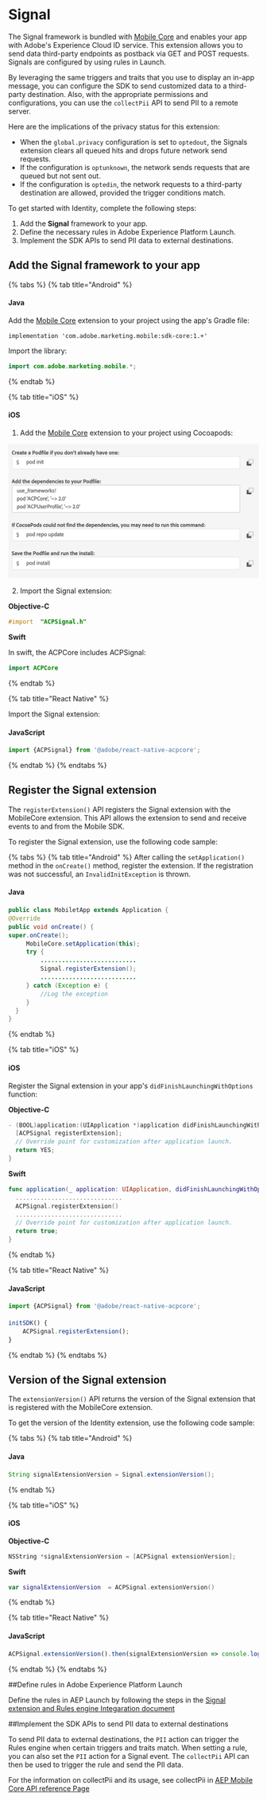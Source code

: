 # Signal

The Signal framework is bundled with [Mobile Core](https://aep-sdks.gitbook.io/docs/using-mobile-extensions/mobile-core/) and enables your app with Adobe's Experience Cloud ID service. This extension allows you to send data third-party endpoints as postback via GET and POST requests. Signals are configured by using rules in Launch. 

By leveraging the same triggers and traits that you use to display an in-app message, you can configure the SDK to send customized data to a third-party destination. Also, with the appropriate permissions and configurations, you can use the `collectPii` API to send PII to a remote server.

Here are the implications of the privacy status for this extension:

- When the `global.privacy` configuration is set to `optedout`, the Signals extension clears all queued hits and drops future network send requests.
- If the configuration is `optunknown`, the network sends requests that are queued but not sent out.
- If the configuration is `optedin`, the network requests to a third-party destination are allowed, provided the trigger conditions match.

To get started with Identity, complete the following steps:

1. Add the **Signal** framework to your app.
2. Define the necessary rules in Adobe Experience Platform Launch. 
3. Implement the SDK APIs to send PII data to external destinations.

## Add the Signal framework to your app

{% tabs %}
{% tab title="Android" %}

#### Java

Add the  [Mobile Core](https://aep-sdks.gitbook.io/docs/using-mobile-extensions/mobile-core) extension to your project using the app's Gradle file:

```
implementation 'com.adobe.marketing.mobile:sdk-core:1.+'
```

Import the library:

```java
import com.adobe.marketing.mobile.*;
```

{% endtab %}

{% tab title="iOS" %}

#### iOS

1. Add the  [Mobile Core](https://aep-sdks.gitbook.io/docs/using-mobile-extensions/mobile-core) extension to your project using Cocoapods:

![](./img/signal_config_objc.png)



2. Import the Signal extension:

**Objective-C**

```objectivec
#import  "ACPSignal.h"
```

**Swift**

In swift, the ACPCore includes ACPSignal:

```swift
import ACPCore
```

{% endtab %}

{% tab title="React Native" %}

Import the Signal extension:

#### JavaScript

```jsx
import {ACPSignal} from '@adobe/react-native-acpcore';
```

{% endtab %}
{% endtabs %}

## Register the Signal extension

The `registerExtension()` API registers the Signal extension with the MobileCore extension. This API allows the extension to send and receive events to and from the Mobile SDK.

To register the Signal extension, use the following code sample:

{% tabs %}
{% tab title="Android" %}
After calling the `setApplication()` method in the `onCreate()` method, register the extension. If the registration was not successful, an `InvalidInitException` is thrown.

#### Java

```java
public class MobiletApp extends Application {
@Override
public void onCreate() {
super.onCreate();
     MobileCore.setApplication(this);
     try {
         ...........................
         Signal.registerExtension();
         ...........................
     } catch (Exception e) {
         //Log the exception
     }
  }
}
```

{% endtab %}

{% tab title="iOS" %}

#### iOS

Register the Signal extension in your app's `didFinishLaunchingWithOptions` function:

**Objective-C**

```objectivec
- (BOOL)application:(UIApplication *)application didFinishLaunchingWithOptions:(NSDictionary *)launchOptions {
  [ACPSignal registerExtension];
  // Override point for customization after application launch.
  return YES;
}
```

**Swift**

```swift
func application(_ application: UIApplication, didFinishLaunchingWithOptions launchOptions: [UIApplication.LaunchOptionsKey: Any]?) -> Bool {
  ..............................
  ACPSignal.registerExtension()
  ..............................  
  // Override point for customization after application launch.
  return true;
}
```

{% endtab %}

{% tab title="React Native" %}

#### JavaScript

```jsx
import {ACPSignal} from '@adobe/react-native-acpcore';

initSDK() {
    ACPSignal.registerExtension();
}
```

{% endtab %}
{% endtabs %}

## Version of the Signal extension

The `extensionVersion()` API returns the version of the Signal extension that is registered with the MobileCore extension.

To get the version of the Identity extension, use the following code sample:

{% tabs %}
{% tab title="Android" %}

#### Java

```java
String signalExtensionVersion = Signal.extensionVersion();
```

{% endtab %}

{% tab title="iOS" %}

#### iOS

**Objective-C**

```objectivec
NSString *signalExtensionVersion = [ACPSignal extensionVersion];
```

**Swift**

```swift
var signalExtensionVersion  = ACPSignal.extensionVersion()
```

{% endtab %}

{% tab title="React Native" %}

#### JavaScript

```jsx
ACPSignal.extensionVersion().then(signalExtensionVersion => console.log("AdobeExperienceSDK: ACPSignal version: " + signalExtensionVersion));
```

{% endtab %}
{% endtabs %}

##Define rules in Adobe Experience Platform Launch

Define the rules in AEP Launch by following the steps in the [Signal extension and Rules engine Integaration document](signals-extension-and-rules-engine-integration)

##Implement the SDK APIs to send PII data to external destinations

To send PII data to external destinations, the `PII` action can trigger the Rules engine when certain triggers and traits match. When setting a rule, you can also set the `PII` action for a Signal event. The `collectPii` API can then be used to trigger the rule and send the PII data.

For the information on collectPii and its usage, see collectPii in [AEP Mobile Core API reference Page](https://aep-sdks.gitbook.io/docs/using-mobile-extensions/mobile-core/mobile-core-api-reference#collect-pii)